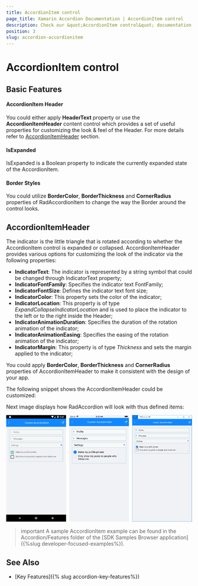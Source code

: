 ```yaml
---
title: AccordionItem control
page_title: Xamarin Accordion Documentation | AccordionItem control
description: Check our &quot;AccordionItem control&quot; documentation article for Telerik Accordion for Xamarin control.
position: 3
slug: accordion-accordionitem
---
```


# AccordionItem control

## Basic Features

#### AccordionItem Header

You could either apply **HeaderText** property or use the **AccordionItemHeader** content control which provides a set of useful properties for customizing the look & feel of the Header.  For more details refer to [AccordionItemHeader](#accordionitemheader) section.

#### IsExpanded
	
IsExpanded is a Boolean property to indicate the currently expanded state of the AccordionItem.	
	
#### Border Styles

You could utilize **BorderColor**, **BorderThickness** and **CornerRadius** properties of RadAccordionItem to change the way the Border around the control looks.

## AccordionItemHeader

The indicator is the little triangle that is rotated according to whether the AccordionItem control is expanded or collapsed. AccordionItemHeader provides various options for customizing the look of the indicator via the following properties:

* **IndicatorText**: The indicator is represented by a string symbol that could be changed through IndicatorText property;
* **IndicatorFontFamily**: Specifies the indicator text FontFamily;
* **IndicatorFontSize**: Defines the indicator text font size;
* **IndicatorColor**: This property sets the color of the indicator;
* **IndicatorLocation**: This property is of type *ExpandCollapseIndicatorLocation* and is used to place the indicator to the left or to the right inside the Header;
* **IndicatorAnimationDuration**: Specifies the duration of the rotation animation of the indicator;
* **IndicatorAnimationEasing**: Specifies the easing of the rotation animation of the indicator;
* **IndicatorMargin**: This property is of type *Thickness* and sets the margin applied to the indicator;

You could apply **BorderColor**, **BorderThickness** and **CornerRadius** properties of AccordionItemHeader to make it consistent with the design of your app. 

The following snippet shows the AccordionItemHeader could be customized:

<snippet id='accordion-features-accordionitem' />

Next image displays how RadAccordion will look with thus defined items:

![RadAccordionItem](images/accordion_accordionitem.png)

>important A sample AccordionItem example can be found in the Accordion/Features folder of the [SDK Samples Browser application]({%slug developer-focused-examples%}).

## See Also

- [Key Features]({% slug accordion-key-features%})
